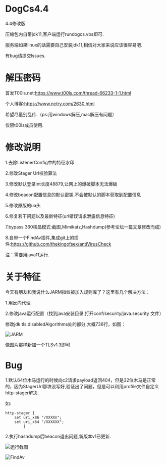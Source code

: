 # DogCs4.4
4.4修改版

压缩包内自带jdk11,客户端运行rundogcs.vbs即可.

服务端如果linux的话需要自己安装jdk11,相信对大家来说应该很容易吧.

有bug请提交lssues.
# 解压密码

首发T00ls.net:https://www.t00ls.com/thread-66233-1-1.html

个人博客:https://www.nctry.com/2630.html

希望尽量别乱传.（ps:用windows解压,mac解压有问题）

仅限t00ls成员使用.
# 修改说明

1.去除ListenerConfig中的特征水印

2.修改Stager Url校验算法

3.修改默认登录int长度48879,让网上的爆破脚本无法爆破

4.修改beacon配置信息的默认密钥,不会被默认的脚本获取到配置信息

5.修改原版的ua头

6.修复若干问题以及最新特征(url错误请求泄露信息特征)

7.bypass 360核晶模式:截图,Mimikatz,Hashdump(参考论坛一篇文章修改而成)

8.自带一个FindAv插件,集成git上的插件:https://github.com/thekingofsex/antiVirusCheck

注：需要用java11运行.
# 关于特征

今天有朋友和我说什么JARM指纹被加入规则库了？这里有几个解决方法：

1.用反向代理

2.修改java运行配置（找到java安装目录,打开conf/security/java.security 文件）

修改jdk.tls.disabledAlgorithms处的部分,大概736行，如图：

![JARM](https://github.com/TryHello/DogCs4.4/blob/main/jarm.png "JARM")

像图片那样新加一个TLSv1.3即可

# Bug

1.默认64位木马运行的时候向c2请求payload返回404，但是32位木马是正常的，因为StagerUrl那块没写好,验证出了问题，但是可以利用profile文件自定义http-stager解决.

如:
```
http-stager {
    set uri_x86 "/XXXXn";
    set uri_x64 "/XXXXXX";
        }
```
2.执行hashdump后beacon退出问题,新版本v1已更新.

![运行截图](https://github.com/TryHello/DogCs4.4/blob/main/1.png "运行截图")


![FindAv](https://github.com/TryHello/DogCs4.4/blob/main/FindAv.png "FindAv")
